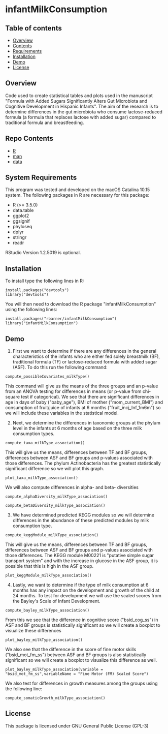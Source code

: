 # infantMilkConsumption


## Table of contents
* [Overview](##Overview)
* [Contents](#Contents)
* [Requirements](#Requirements)
* [Installation](#Installation)
* [Demo](#Demo)
* [License](#License)


## Overview
Code used to create statistical tables and plots used in the manuscript "Formula with Added Sugars Significantly Alters Gut Microbiota and Cognitive Development in Hispanic Infants". The aim of the research is to determine differences in the gut microbiota who consume lactose-reduced formula (a formula that replaces lactose with added sugar) compared to traditional formula and breastfeeding.

## Repo Contents
* [R](#R)
* [man](#man)
* [data](#data)

## System Requirements
This program was tested and developed on the macOS Catalina 10.15 system. The following packages in R are necessary for this package:
* R (>= 3.5.0)
* data.table
* ggplot2
* ggsignif
* phyloseq
* dplyr 
* stringr
* readr

RStudio Version 1.2.5019 is optional.

## Installation

To install type the following lines in R:

```
install.packages("devtools")
library("devtools")
```

You will then need to download the R package "infantMilkConsumption" using the following lines:

```
install.packages("rbarner/infantMilkConsumption")
library("infantMilkConsumption")
```

## Demo

1. First we want to determine if there are any differences in the general characteristics of the infants who are either fed solely breastmilk (BF), traditional formula (TF) or lactose-reduced formula with added sugar (ASF). To do this run the following command:
```
compute_possibleCovariates_milkType()
```
This command will give us the means of the three groups and an p-value from an ANOVA testing for differences in means (or p-value from chi-square test if categorical).  We see that there are significant differences in age in days of baby ("baby_age"), BMI of mother ("mom_current_BMI") and consumption of fruit/juice of infants at 6 months ("fruit_incj_Inf_1m6m") so we will include these variables in the statistical model.

2. Next, we determine the differences in taxonomic groups at the phylum level in the infants at 6 months of age based on the three milk consumption types. 
```
compute_taxa_milkType_association()
```
This will give us the means, differences between TF and BF groups, differences between ASF and BF groups and p-values associated with those differences. The phylum Actinobacteria has the greatest statistically significant difference so we will plot this graph.
```
plot_taxa_milkType_association()
```

We will also compute differences in alpha- and beta- diversities
```
compute_alphaDiversity_milkType_association()
```

```
compute_betaDiversity_milkType_association()
```

3. We have determined predicted KEGG modules so we will determine differences in the abundance of these predicted modules by milk consumption type.
```
compute_keggModule_milkType_association()
```
This will give us the means, differences between TF and BF groups, differences between ASF and BF groups and p-values associated with those differences. The KEGG module M00221 is "putative simple sugar transport system" and with the increase in glucose in the ASF group, it is possible that this is high in the ASF group.

```
plot_keggModule_milkType_association()
```

4. Lastly, we want to determine if the type of milk consumption at 6 months has any impact on the development and growth of the child at 24 months. To test for development we will use the scaled scores from the Bayley's Scale of Infant Development.
```
compute_bayley_milkType_association()
```
From this we see that the difference in cognitive score ("bsid_cog_ss") in ASF and BF groups is statistically significant so we will create a boxplot to visualize these differences

```
plot_bayley_milkType_association()
```

We also see that the difference in the score of fine motor skills ("bsid_mot_fm_ss") between ASF and BF groups is also statistically significant so we will create a boxplot to visualize this difference as well.
```
plot_bayley_milkType_association(variable = "bsid_mot_fm_ss",variableName = "Fine Motor (FM) Scaled Score")
```

We also test for differences in growth measures among the groups using the following line:
```
compute_somaticGrowth_milkType_association()
```

## License
This package is licensed under GNU General Public License (GPL-3)
